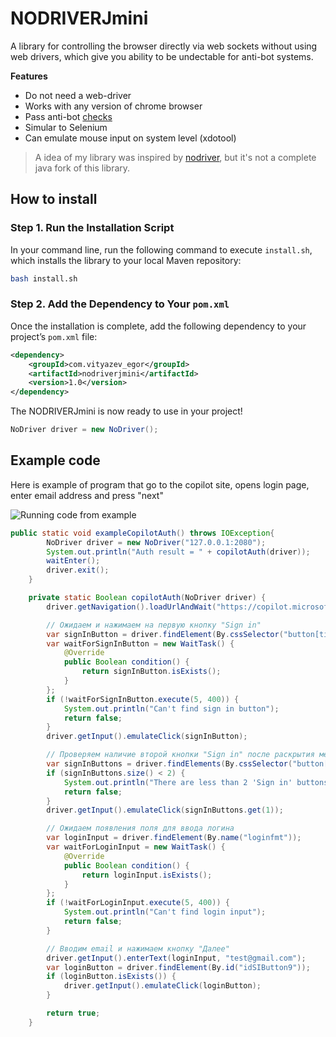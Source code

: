 # NODRIVERJmini
 A library for controlling the browser directly via web sockets without using web drivers, which give you ability to be undectable for anti-bot systems.

 **Features**
 * Do not need a web-driver
 * Works with any version of chrome browser
 * Pass anti-bot [checks](https://bot.sannysoft.com/)
 * Simular to Selenium
 * Can emulate mouse input on system level (xdotool)

 > A idea of my library was inspired by [nodriver](https://github.com/ultrafunkamsterdam/nodriver), but it's not a complete java fork of this library.

## How to install

### Step 1. Run the Installation Script

In your command line, run the following command to execute `install.sh`, which installs the library to your local Maven repository:

```bash
bash install.sh
```

### Step 2. Add the Dependency to Your `pom.xml`

Once the installation is complete, add the following dependency to your project’s `pom.xml` file:

```xml
<dependency>
    <groupId>com.vityazev_egor</groupId>
    <artifactId>nodriverjmini</artifactId>
    <version>1.0</version>
</dependency>
```

The NODRIVERJmini is now ready to use in your project!

```Java
NoDriver driver = new NoDriver();
```

## Example code
Here is example of program that go to the copilot site, opens login page, enter email address and press "next"

![Running code from example](/images/copilotLogin.gif "Example code")

```Java
public static void exampleCopilotAuth() throws IOException{
        NoDriver driver = new NoDriver("127.0.0.1:2080");
        System.out.println("Auth result = " + copilotAuth(driver));
        waitEnter();
        driver.exit();
    }

    private static Boolean copilotAuth(NoDriver driver) {
        driver.getNavigation().loadUrlAndWait("https://copilot.microsoft.com/", 10);

        // Ожидаем и нажимаем на первую кнопку "Sign in"
        var signInButton = driver.findElement(By.cssSelector("button[title='Sign in']"));
        var waitForSignInButton = new WaitTask() {
            @Override
            public Boolean condition() {
                return signInButton.isExists();
            }
        };
        if (!waitForSignInButton.execute(5, 400)) {
            System.out.println("Can't find sign in button");
            return false;
        }
        driver.getInput().emulateClick(signInButton);

        // Проверяем наличие второй кнопки "Sign in" после раскрытия меню
        var signInButtons = driver.findElements(By.cssSelector("button[title='Sign in']"));
        if (signInButtons.size() < 2) {
            System.out.println("There are less than 2 'Sign in' buttons - " + signInButtons.size());
            return false;
        }
        driver.getInput().emulateClick(signInButtons.get(1));

        // Ожидаем появления поля для ввода логина
        var loginInput = driver.findElement(By.name("loginfmt"));
        var waitForLoginInput = new WaitTask() {
            @Override
            public Boolean condition() {
                return loginInput.isExists();
            }
        };
        if (!waitForLoginInput.execute(5, 400)) {
            System.out.println("Can't find login input");
            return false;
        }

        // Вводим email и нажимаем кнопку "Далее"
        driver.getInput().enterText(loginInput, "test@gmail.com");
        var loginButton = driver.findElement(By.id("idSIButton9"));
        if (loginButton.isExists()) {
            driver.getInput().emulateClick(loginButton);
        }

        return true;
    }

```